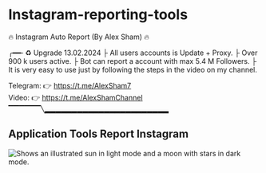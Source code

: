 # Instagram-reporting-tools
🔥 Instagram Auto Report (By Alex Sham) 🔥

╭━━╴♻️ Upgrade 13.02.2024
├ All users accounts is Update + Proxy.
├ Over 900 k users active.
├ Bot can report a account with max 5.4 M Followers.
├ It is very easy to use just by following the steps in the video on my channel.

Telegram: 👉 https://t.me/AlexSham7 
<br>
Video: 👉 https://t.me/AlexShamChannel
▔▔▔▔▔▔╲▂▂▂▂▂▂▂▂▂▂▂▂▂▂▂▂▂▂▂▂▂▂▂
## Application Tools Report Instagram
<picture>
  <source media="(prefers-color-scheme: dark)" srcset="https://github.com/alexsham26/Instagram-reporting-tools/assets/159854180/9c01e4bd-da3e-4368-875d-476a78f6b4a0">
  <source media="(prefers-color-scheme: light)" srcset="https://github.com/alexsham26/Instagram-reporting-tools/assets/159854180/fa9cf8fe-66f1-4882-8471-2f489abe5edc">
  <img alt="Shows an illustrated sun in light mode and a moon with stars in dark mode." src="https://user-images.githubusercontent.com/25423296/163456779-a8556205-d0a5-45e2-ac17-42d089e3c3f8.png">
</picture>

